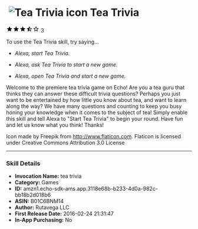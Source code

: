 # &nbsp;<img src="https://github.com/dale3h/alexa-skills-list/raw/master/skills/tea-trivia/B01C6BNM14/app_icon" alt="Tea Trivia icon" width="36"> Tea Trivia
![3.3 stars](../../../images/ic_star_black_18dp_1x.png)![3.3 stars](../../../images/ic_star_black_18dp_1x.png)![3.3 stars](../../../images/ic_star_black_18dp_1x.png)![3.3 stars](../../../images/ic_star_half_black_18dp_1x.png)![3.3 stars](../../../images/ic_star_border_black_18dp_1x.png) 3

To use the Tea Trivia skill, try saying...

* *Alexa, start Tea Trivia.*

* *Alexa, ask Tea Trivia to start a new game.*

* *Alexa, open Tea Trivia and start a new game.*

Welcome to the premiere tea trivia game on Echo!  Are you a tea guru that thinks they can answer these difficult trivia questions?  Perhaps you just want to be entertained by how little you know about tea, and want to learn along the way?  We have many questions and counting to keep you busy honing your knowledge when it comes to the subject of tea!  Simply enable this skill and tell Alexa to "Start Tea Trivia" to begin your round.  Have fun and let us know what you think! Thanks!


Icon made by Freepik from http://www.flaticon.com.  Flaticon is licensed under Creative Commons Attribution 3.0 License

***

### Skill Details

* **Invocation Name:** tea trivia
* **Category:** Games
* **ID:** amzn1.echo-sdk-ams.app.3118e68b-b233-4d0a-982c-bb18b2d018b6
* **ASIN:** B01C6BNM14
* **Author:** Rutavega LLC
* **First Release Date:** 2016-02-24 21:31:47
* **In-App Purchasing:** No

